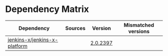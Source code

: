 # Dependency Matrix

Dependency | Sources | Version | Mismatched versions
---------- | ------- | ------- | -------------------
[jenkins-x/jenkins-x-platform](https://github.com/jenkins-x/jenkins-x-platform) |  | [2.0.2397](https://github.com/jenkins-x/jenkins-x-platform/releases/tag/v2.0.2397) | 
